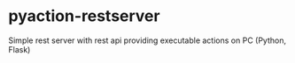 # pyaction-restserver
Simple rest server with rest api providing executable actions on PC (Python, Flask) 
